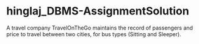 # hinglaj_DBMS-AssignmentSolution
A travel company TravelOnTheGo maintains the record of passengers and price to travel between two cities, for bus types (Sitting and Sleeper).
